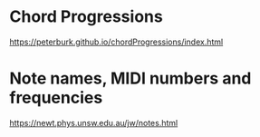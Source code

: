 # Chord Progressions
https://peterburk.github.io/chordProgressions/index.html  

# Note names, MIDI numbers and frequencies
https://newt.phys.unsw.edu.au/jw/notes.html
